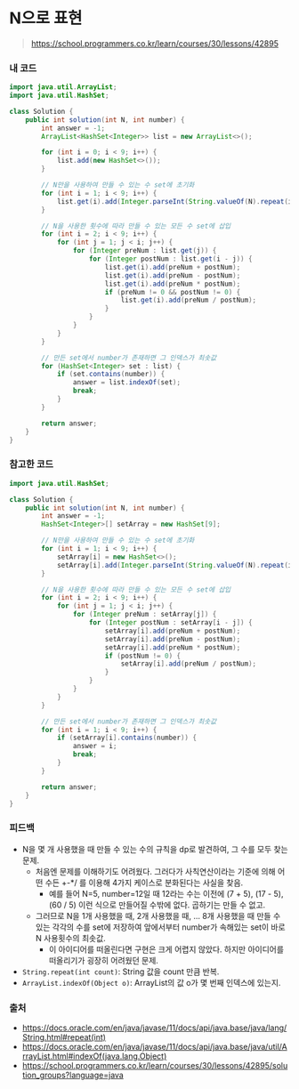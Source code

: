 # N으로 표현

> https://school.programmers.co.kr/learn/courses/30/lessons/42895

### 내 코드

```java
import java.util.ArrayList;
import java.util.HashSet;

class Solution {
    public int solution(int N, int number) {
        int answer = -1;
        ArrayList<HashSet<Integer>> list = new ArrayList<>();

        for (int i = 0; i < 9; i++) {
            list.add(new HashSet<>());
        }

        // N만을 사용하여 만들 수 있는 수 set에 초기화
        for (int i = 1; i < 9; i++) {
            list.get(i).add(Integer.parseInt(String.valueOf(N).repeat(i)));
        }

        // N을 사용한 횟수에 따라 만들 수 있는 모든 수 set에 삽입
        for (int i = 2; i < 9; i++) {
            for (int j = 1; j < i; j++) {
                for (Integer preNum : list.get(j)) {
                    for (Integer postNum : list.get(i - j)) {
                        list.get(i).add(preNum + postNum);
                        list.get(i).add(preNum - postNum);
                        list.get(i).add(preNum * postNum);
                        if (preNum != 0 && postNum != 0) {
                            list.get(i).add(preNum / postNum);
                        }
                    }
                }
            }
        }

        // 만든 set에서 number가 존재하면 그 인덱스가 최솟값
        for (HashSet<Integer> set : list) {
            if (set.contains(number)) {
                answer = list.indexOf(set);
                break;
            }
        }

        return answer;
    }
}
```

### 참고한 코드

```java
import java.util.HashSet;

class Solution {
    public int solution(int N, int number) {
        int answer = -1;
        HashSet<Integer>[] setArray = new HashSet[9];

        // N만을 사용하여 만들 수 있는 수 set에 초기화
        for (int i = 1; i < 9; i++) {
            setArray[i] = new HashSet<>();
            setArray[i].add(Integer.parseInt(String.valueOf(N).repeat(i)));
        }

        // N을 사용한 횟수에 따라 만들 수 있는 모든 수 set에 삽입
        for (int i = 2; i < 9; i++) {
            for (int j = 1; j < i; j++) {
                for (Integer preNum : setArray[j]) {
                    for (Integer postNum : setArray[i - j]) {
                        setArray[i].add(preNum + postNum);
                        setArray[i].add(preNum - postNum);
                        setArray[i].add(preNum * postNum);
                        if (postNum != 0) {
                            setArray[i].add(preNum / postNum);
                        }
                    }
                }
            }
        }

        // 만든 set에서 number가 존재하면 그 인덱스가 최솟값
        for (int i = 1; i < 9; i++) {
            if (setArray[i].contains(number)) {
                answer = i;
                break;
            }
        }

        return answer;
    }
}
```

### 피드백

- N을 몇 개 사용했을 때 만들 수 있는 수의 규칙을 dp로 발견하여, 그 수를 모두 찾는 문제.
  - 처음엔 문제를 이해하기도 어려웠다. 그러다가 사칙연산이라는 기준에 의해 어떤 수든 +-*/ 를 이용해 4가지 케이스로 분화된다는 사실을 찾음.
    - 예를 들어 N=5, number=12일 때 12라는 수는 이전에 (7 + 5), (17 - 5), (60 / 5) 이런 식으로 만들어질 수밖에 없다. 곱하기는 만들 수 없고.
  - 그러므로 N을 1개 사용했을 때, 2개 사용했을 때, ... 8개 사용했을 때 만들 수 있는 각각의 수를 set에 저장하여 앞에서부터 number가 속해있는 set이 바로 N 사용횟수의 최솟값.
    - 이 아이디어를 떠올린다면 구현은 크게 어렵지 않았다. 하지만 아이디어를 떠올리기가 굉장히 어려웠던 문제.
- `String.repeat(int count)`: String 값을 count 만큼 반복.
- `ArrayList.indexOf(Object o)`: ArrayList의 값 o가 몇 번째 인덱스에 있는지.

### 출처

- https://docs.oracle.com/en/java/javase/11/docs/api/java.base/java/lang/String.html#repeat(int)
- https://docs.oracle.com/en/java/javase/11/docs/api/java.base/java/util/ArrayList.html#indexOf(java.lang.Object)
- https://school.programmers.co.kr/learn/courses/30/lessons/42895/solution_groups?language=java